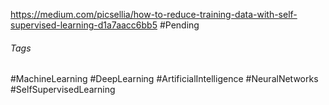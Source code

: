 https://medium.com/picsellia/how-to-reduce-training-data-with-self-supervised-learning-d1a7aacc6bb5
#Pending
###### Tags
#MachineLearning #DeepLearning #ArtificialIntelligence #NeuralNetworks #SelfSupervisedLearning
